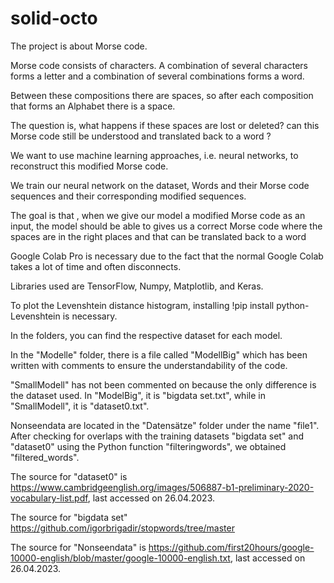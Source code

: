# solid-octo

The project is about Morse code.

Morse code consists of characters. A combination of several characters forms a letter and a combination of several combinations forms a word.

Between these compositions there are spaces, so after each composition that forms an Alphabet there is a space.

The question is, what happens if these spaces are lost or deleted? can this Morse code still be understood and translated back to a word ?

We want to use machine learning approaches, i.e. neural networks, to reconstruct this modified Morse code.

We train our neural network on the dataset, Words and their Morse code sequences and their corresponding modified sequences.

The goal is that , when we give our model a modified Morse code as an input, the model should be able to gives us a correct Morse code where the spaces are in the right places and that can be translated back to a word


Google Colab Pro is necessary due to the fact that the normal Google Colab takes a lot of time and often disconnects. 

Libraries used are TensorFlow, Numpy, Matplotlib, and Keras. 

To plot the Levenshtein distance histogram, installing !pip install python-Levenshtein is necessary. 

In the folders, you can find the respective dataset for each model. 

In the "Modelle" folder, there is a file called "ModellBig" which has been written with comments to ensure the understandability of the code. 

"SmallModell" has not been commented on because the only difference is the dataset used. In "ModelBig", it is "bigdata set.txt", while in "SmallModell", it is "dataset0.txt". 

Nonseendata are located in the "Datensätze" folder under the name "file1". After checking for overlaps with the training datasets "bigdata set" and "dataset0" using the Python function "filteringwords", we obtained "filtered_words". 

The source for "dataset0" is https://www.cambridgeenglish.org/images/506887-b1-preliminary-2020-vocabulary-list.pdf, last accessed on 26.04.2023. 

The source for "bigdata set" https://github.com/igorbrigadir/stopwords/tree/master

The source for "Nonseendata" is https://github.com/first20hours/google-10000-english/blob/master/google-10000-english.txt, last accessed on 26.04.2023.
